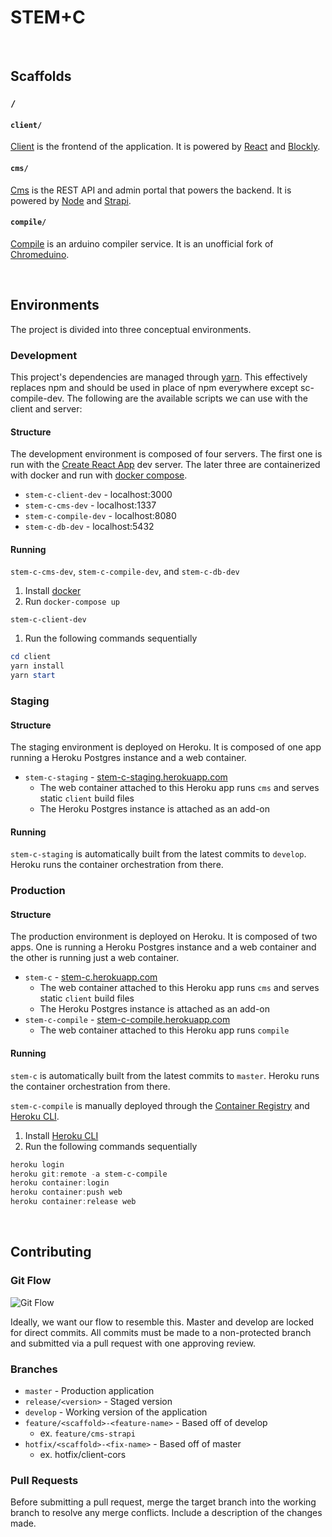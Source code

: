 # STEM+C

<br/>

## Scaffolds

### `/`  

#### `client/` 
[Client](/client#client) is the frontend of the application. It is powered by [React](https://reactjs.org/) and [Blockly](https://developers.google.com/blockly).

#### `cms/`

[Cms](/cms#cms) is the REST API and admin portal that powers the backend. It is powered by [Node](https://nodejs.org/en/) and [Strapi]().

#### `compile/`

  [Compile](/compile#compile) is an arduino compiler service. It is an unofficial fork of [Chromeduino](https://github.com/spaceneedle/Chromeduino).

<br/>

## Environments

The project is divided into three conceptual environments.
### Development
This project's dependencies are managed through [yarn](https://classic.yarnpkg.com/en/docs/install/#mac-stable). This effectively replaces npm and should be used in place of npm everywhere except sc-compile-dev.
The following are the available scripts we can use with the client and server: 

#### Structure

The development environment is composed of four servers. The first one is run with the [Create React App](https://create-react-app.dev/docs/getting-started/) dev server. The later three are containerized with docker and run with [docker compose](https://docs.docker.com/compose/).

* `stem-c-client-dev` - localhost:3000
* `stem-c-cms-dev` - localhost:1337
* `stem-c-compile-dev` - localhost:8080
* `stem-c-db-dev` - localhost:5432

#### Running

`stem-c-cms-dev`, `stem-c-compile-dev`, and `stem-c-db-dev`

1. Install [docker](https://docs.docker.com/get-docker/)
3. Run `docker-compose up` 

`stem-c-client-dev`

1. Run the following commands sequentially

```powershell
cd client
yarn install
yarn start
```

### Staging

#### Structure

The staging environment is deployed on Heroku. It is composed of one app running a Heroku Postgres instance and a web container.

* `stem-c-staging` - [stem-c-staging.herokuapp.com](https://stem-c-staging.herokuapp.com/)
  * The web container attached to this Heroku app runs `cms` and serves static `client` build files
  * The Heroku Postgres instance is attached as an add-on

#### Running

`stem-c-staging` is automatically built from the latest commits to `develop`. Heroku runs the container orchestration from there.

### Production

#### Structure

The production environment is deployed on Heroku. It is composed of two apps. One is running a Heroku Postgres instance and a web container and the other is running just a web container.

* `stem-c` - [stem-c.herokuapp.com](https://stem-c.herokuapp.com/)
  * The web container attached to this Heroku app runs `cms` and serves static `client` build files
  * The Heroku Postgres instance is attached as an add-on
* `stem-c-compile` - [stem-c-compile.herokuapp.com](https://stem-c-compile.herokuapp.com/)
  * The web container attached to this Heroku app runs `compile`

#### Running

`stem-c` is automatically built from the latest commits to `master`. Heroku runs the container orchestration from there.

`stem-c-compile` is manually deployed through the [Container Registry](https://devcenter.heroku.com/articles/container-registry-and-runtime) and [Heroku CLI](https://devcenter.heroku.com/articles/heroku-cli).

1. Install [Heroku CLI](https://devcenter.heroku.com/articles/heroku-cli)
2. Run the following commands sequentially

```powershell
heroku login
heroku git:remote -a stem-c-compile
heroku container:login
heroku container:push web
heroku container:release web
```

<br/>

## Contributing

### Git Flow 

![Git Flow](https://nvie.com/img/git-model@2x.png)

Ideally, we want our flow to resemble this. Master and develop are locked for direct commits. All commits must be made to a non-protected branch and submitted via a pull request with one approving review.

### Branches

- `master` - Production application
- `release/<version>` - Staged version
- `develop` - Working version of the application
- `feature/<scaffold>-<feature-name>` - Based off of develop
  - ex. `feature/cms-strapi`
- `hotfix/<scaffold>-<fix-name>` - Based off of master
  - ex. hotfix/client-cors

### Pull Requests

Before submitting a pull request, merge the target branch into the working branch to resolve any merge conflicts. Include a description of the changes made.
